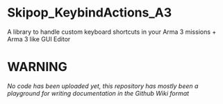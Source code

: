 # Skipop_KeybindActions_A3
A library to handle custom keyboard shortcuts in your Arma 3 missions + Arma 3 like GUI Editor

# WARNING

*No code has been uploaded yet, this repository has mostly been a playground for writing documentation in the Github Wiki format*